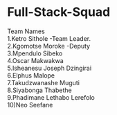 # Full-Stack-Squad


Team Names  
1.Ketro Sithole -Team Leader. <br>
2.Kgomotse Moroke -Deputy  <br> 
3.Mpendulo Sibeko  <br>
4.Oscar Makwakwa  <br>
5.Isheanesu Joseph Dzingirai  <br> 
6.Elphus Malope  <br>
7.Takudzwanashe Muguti   <br>
8.Siyabonga Thabethe   <br>
9.Phadimane Lethabo Lerefolo   <br>
10)Neo Seefane   <br>

 

 

 

 

 

 

 

 

 

 

 

 
